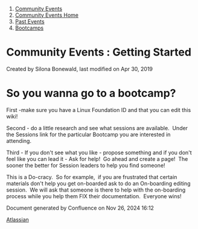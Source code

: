 1. [Community Events](index.html)
2. [Community Events Home](Community-Events-Home_21790731.html)
3. [Past Events](Past-Events_21791107.html)
4. [Bootcamps](Bootcamps_21790899.html)

# Community Events : Getting Started

Created by Silona Bonewald, last modified on Apr 30, 2019

# So you wanna go to a bootcamp?

First -make sure you have a Linux Foundation ID and that you can edit this wiki!

Second - do a little research and see what sessions are available.  Under the Sessions link for the particular Bootcamp you are interested in attending.

Third - If you don't see what you like - propose something and if you don't feel like you can lead it - Ask for help!  Go ahead and create a page!  The sooner the better for Session leaders to help you find someone!

This is a Do-cracy.  So for example,  if you are frustrated that certain materials don't help you get on-boarded ask to do an On-boarding editing session.  We will ask that someone is there to help with the on-boarding process while you help them FIX their documentation.  Everyone wins! 

Document generated by Confluence on Nov 26, 2024 16:12

[Atlassian](http://www.atlassian.com/)
